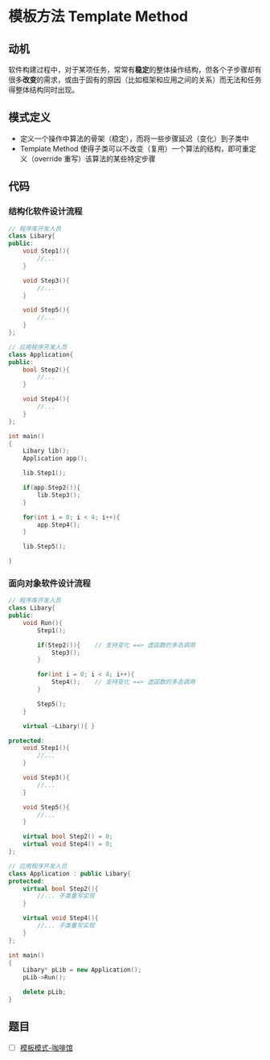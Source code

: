 # 模板方法 Template Method

## 动机

软件构建过程中，对于某项任务，常常有**稳定**的整体操作结构，但各个子步骤却有很多**改变**的需求，或由于固有的原因（比如框架和应用之间的关系）而无法和任务得整体结构同时出现。

## 模式定义
- 定义一个操作中算法的骨架（稳定），而将一些步骤延迟（变化）到子类中
- Template Method 使得子类可以不改变（复用）一个算法的结构，即可重定义（override 重写）该算法的某些特定步骤


## 代码

### 结构化软件设计流程
```cpp
// 程序库开发人员
class Libary{
public:
    void Step1(){
        //...
    }

    void Step3(){
        //...
    }

    void Step5(){
        //...
    }
};

// 应用程序开发人员
class Application{
public:
    bool Step2(){
        //...
    }

    void Step4(){
        //...
    }
};

int main()
{
    Libary lib();
    Application app();

    lib.Step1();

    if(app.Step2()){
        lib.Step3();
    }

    for(int i = 0; i < 4; i++){
        app.Step4();
    }

    lib.Step5();

}
```

### 面向对象软件设计流程
```cpp
// 程序库开发人员
class Libary{
public:
    void Run(){
        Step1();

        if(Step2()){    // 支持变化 ==> 虚函数的多态调用
            Step3();
        }

        for(int i = 0; i < 4; i++){
            Step4();    // 支持变化 ==> 虚函数的多态调用
        }

        Step5();
    }

    virtual ~Libary(){ }

protected:
    void Step1(){
        //...
    }

    void Step3(){
        //...
    }

    void Step5(){
        //...
    }

    virtual bool Step2() = 0;
    virtual void Step4() = 0;
};

// 应用程序开发人员
class Application : public Libary{
protected:
    virtual bool Step2(){
        //... 子类重写实现
    }

    virtual void Step4(){
        //... 子类重写实现
    }
};

int main()
{
    Libary* pLib = new Application();
    pLib->Run();

    delete pLib;
}
```

## 题目

- [ ] [模板模式-咖啡馆](https://kamacoder.com/problempage.php?pid=1087)